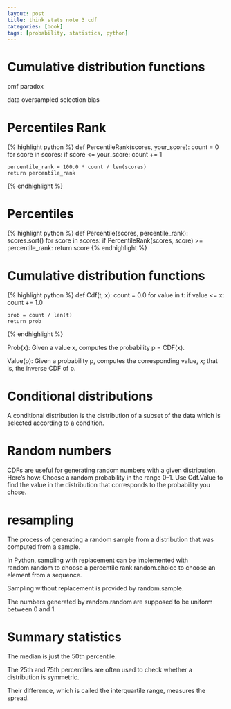 ```yaml
---
layout: post
title: think stats note 3 cdf
categories: [book]
tags: [probability, statistics, python]
---
```


Cumulative distribution functions
=================================

pmf paradox

data oversampled selection bias

Percentiles Rank
================

{% highlight python %}
def PercentileRank(scores, your_score):
	count = 0
	for score in scores:
		if score <= your_score:
			count += 1
	
	percentile_rank = 100.0 * count / len(scores)
	return percentile_rank
{% endhighlight %}

Percentiles
===========

{% highlight python %}
def Percentile(scores, percentile_rank):
	scores.sort()
	for score in scores:
		if PercentileRank(scores, score) >= percentile_rank:
			return score
{% endhighlight %}

Cumulative distribution functions
=================================

{% highlight python %}
def Cdf(t, x):
	count = 0.0
	for value in t:
		if value <= x:
			count += 1.0
	
	prob = count / len(t)
	return prob
{% endhighlight %}

Prob(x): Given a value x, computes the probability p = CDF(x).

Value(p): Given a probability p, computes the corresponding value, x; that is, the inverse CDF of p.

Conditional distributions
=========================

A conditional distribution is the distribution of a subset of the data which 
is selected according to a condition.

Random numbers
==============

CDFs are useful for generating random numbers with a given distribution.
Here’s how:
	Choose a random probability in the range 0–1.
	Use Cdf.Value to find the value in the distribution that corresponds
to the probability you chose.

resampling
==========

The process of generating a random sample from a distribution that was 
computed from a sample.

In Python, sampling with replacement can be implemented with
	random.random to choose a percentile rank
	random.choice to choose an element from a sequence. 

Sampling without replacement is provided by random.sample.

The numbers generated by random.random are supposed to be uniform between 0 and 1.

Summary statistics
==================

The median is just the 50th percentile.

The 25th and 75th percentiles are often used to check whether a distribution is symmetric.

Their difference, which is called the interquartile range, measures the spread.

